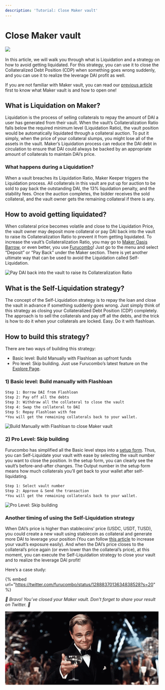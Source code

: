 ```yaml
---
description: 'Tutorial: Close Maker vault'
---
```


# Close Maker vault

![](https://miro.medium.com/max/6400/1*MH_gQLHLVVkm_geXKVldEQ.jpeg)

In this article, we will walk you through what is Liquidation and a strategy on how to avoid getting liquidated. For this strategy, you can use it to close the Collateralized Debt Position \(CDP\) when something goes wrong suddenly, and you can use it to realize the leverage DAI profit as well.

If you are not familiar with Maker vault, you can read our [previous article](https://docs.furucombo.app/tutorials/boost-maker-vault) first to know what Maker vault is and how to open one!

## **What is Liquidation on Maker?** <a id="d9e4"></a>

Liquidation is the process of selling collaterals to repay the amount of DAI a user has generated from their vault. When the vault’s Collateralization Ratio falls below the required minimum level \(Liquidation Ratio\), the vault position would be automatically liquidated through a collateral auction. To put it simply, when the price of your collateral slumps, you might lose all of the assets in the vault. Maker’s Liquidation process can reduce the DAI debt in circulation to ensure that DAI could always be backed by an appropriate amount of collaterals to maintain DAI’s price.

### What happens during a Liquidation? <a id="191d"></a>

When a vault breaches its Liquidation Ratio, Maker Keeper triggers the Liquidation process. All collaterals in this vault are put up for auction to be sold to pay back the outstanding DAI, the 13% liquidation penalty, and the stability fees. Once the auction completes, the bidder receives the sold collateral, and the vault owner gets the remaining collateral if there is any.

## **How to avoid getting liquidated?** <a id="78fe"></a>

When collateral price becomes volatile and close to the Liquidation Price, the vault owner may deposit more collateral or pay DAI back into the vault to raise its Collateralization Ratio to prevent it from getting liquidated. To increase the vault’s Collateralization Ratio, you may go to [Maker Oasis Barrow](https://oasis.app/borrow), or even better, you use [Furucombo](https://furucombo.app/combo)! Just go to the menu and select “Deposit” or “Pay Back” under the Maker section. There is yet another ultimate way that can be used to avoid the Liquidation called Self-Liquidation.

![Pay DAI back into the vault to raise its Collateralization Ratio](https://miro.medium.com/max/5760/1*V7uhiRzS0pZuGo-CjdfSIA.png)

## **What is the Self-Liquidation strategy?** <a id="7099"></a>

The concept of the Self-Liquidation strategy is to repay the loan and close the vault in advance if something suddenly goes wrong. Just simply think of this strategy as closing your Collateralized Debt Position \(CDP\) completely. The approach is to sell the collaterals and pay off all the debts, and the trick is how to do it when your collaterals are locked. Easy. Do it with flashloan.

## **How to build this strategy?** <a id="3497"></a>

There are two ways of building this strategy:

* Basic level: Build Manually with Flashloan as upfront funds
* Pro level: Skip building. Just use Furucombo’s latest feature on the [Explore Page](https://furucombo.app/explore/combo_maker_00001).

### **1\) Basic level: Build manually with Flashloan**

```text
Step 1: Borrow DAI from Flashloan
Step 2: Pay off all the debts
Step 3: Withdraw all the collateral to close the vault
Step 4: Swap the collateral to DAI
Step 5: Repay Flashloan with fee
*You will get the remaining collaterals back to your wallet.
```

![Build Manually with Flashloan to close Maker vault](https://miro.medium.com/max/5760/1*1IuJuix79aybPyzJgXmXEg.png)

### **2\) Pro Level: Skip building**

Furucombo has simplified all the Basic level steps into a [setup form](https://furucombo.app/explore/combo_maker_00001). Thus, you can Self-Liquidate your vault with ease by selecting the vault number you want to close the position. In the setup form, you can clearly see the vault’s before-and-after changes. The Output number in the setup form means how much collaterals you’ll get back to your wallet after self-liquidating.

```text
Step 1: Select vault number
Step 2: Approve & Send the transaction
*You will get the remaining collaterals back to your wallet.
```

![Pro Level: Skip building](https://miro.medium.com/max/5760/1*lUkIDBTvinCsX3kdNydedg.png)

### **Another timing of using the Self-Liquidation strategy**

When DAI’s price is higher than stablecoins’ price \(USDC, USDT, TUSD\), you could create a new vault using stablecoin as collateral and generate more DAI to leverage your position \(You can follow [this article](https://medium.com/furucombo/tutorial-boost-maker-vault-3faf01db2a55) to increase your vault’s exposure easily\). And when the DAI’s price closes to the collateral’s price again \(or even lower than the collateral’s price\), at this moment, you can execute the Self-Liquidation strategy to close your vault and to realize the leverage DAI profit!

Here’s a case study:

{% embed url="https://twitter.com/furucombo/status/1288837013634838528?s=20" %}

_🎉 Bravo! You’ve closed your Maker vault. Don’t forget to share your result on Twitter. 🎉_

![](../.gitbook/assets/1_rqjs5y9tpgufzxczib5qbg%20%282%29.gif)

